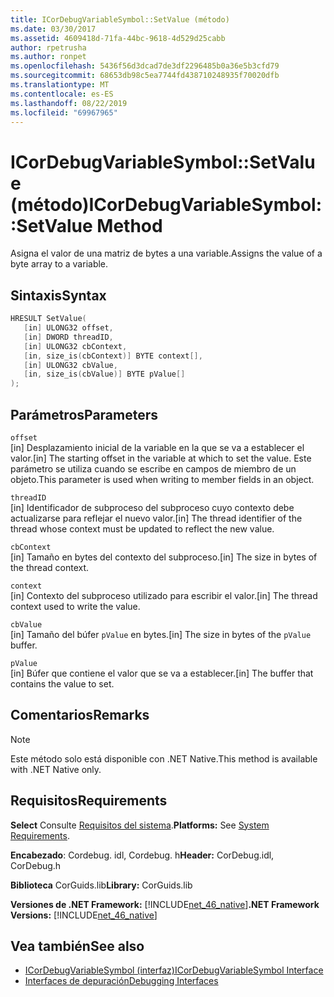 ```yaml
---
title: ICorDebugVariableSymbol::SetValue (método)
ms.date: 03/30/2017
ms.assetid: 4609418d-71fa-44bc-9618-4d529d25cabb
author: rpetrusha
ms.author: ronpet
ms.openlocfilehash: 5436f56d3dcad7de3df2296485b0a36e5b3cfd79
ms.sourcegitcommit: 68653db98c5ea7744fd438710248935f70020dfb
ms.translationtype: MT
ms.contentlocale: es-ES
ms.lasthandoff: 08/22/2019
ms.locfileid: "69967965"
---
```

# <a name="icordebugvariablesymbolsetvalue-method"></a><span data-ttu-id="cfee6-102">ICorDebugVariableSymbol::SetValue (método)</span><span class="sxs-lookup"><span data-stu-id="cfee6-102">ICorDebugVariableSymbol::SetValue Method</span></span>
<span data-ttu-id="cfee6-103">Asigna el valor de una matriz de bytes a una variable.</span><span class="sxs-lookup"><span data-stu-id="cfee6-103">Assigns the value of a byte array to a variable.</span></span>  
  
## <a name="syntax"></a><span data-ttu-id="cfee6-104">Sintaxis</span><span class="sxs-lookup"><span data-stu-id="cfee6-104">Syntax</span></span>  
  
```cpp  
HRESULT SetValue(  
   [in] ULONG32 offset,  
   [in] DWORD threadID,  
   [in] ULONG32 cbContext,  
   [in, size_is(cbContext)] BYTE context[],  
   [in] ULONG32 cbValue,  
   [in, size_is(cbValue)] BYTE pValue[]  
);  
```  
  
## <a name="parameters"></a><span data-ttu-id="cfee6-105">Parámetros</span><span class="sxs-lookup"><span data-stu-id="cfee6-105">Parameters</span></span>  
 `offset`  
 <span data-ttu-id="cfee6-106">[in] Desplazamiento inicial de la variable en la que se va a establecer el valor.</span><span class="sxs-lookup"><span data-stu-id="cfee6-106">[in] The starting offset in the variable at which to set the value.</span></span> <span data-ttu-id="cfee6-107">Este parámetro se utiliza cuando se escribe en campos de miembro de un objeto.</span><span class="sxs-lookup"><span data-stu-id="cfee6-107">This parameter is used when writing to member fields in an object.</span></span>  
  
 `threadID`  
 <span data-ttu-id="cfee6-108">[in] Identificador de subproceso del subproceso cuyo contexto debe actualizarse para reflejar el nuevo valor.</span><span class="sxs-lookup"><span data-stu-id="cfee6-108">[in] The thread identifier of the thread whose context must be updated to reflect the new value.</span></span>  
  
 `cbContext`  
 <span data-ttu-id="cfee6-109">[in] Tamaño en bytes del contexto del subproceso.</span><span class="sxs-lookup"><span data-stu-id="cfee6-109">[in] The size in bytes of the thread context.</span></span>  
  
 `context`  
 <span data-ttu-id="cfee6-110">[in] Contexto del subproceso utilizado para escribir el valor.</span><span class="sxs-lookup"><span data-stu-id="cfee6-110">[in] The thread context used to write the value.</span></span>  
  
 `cbValue`  
 <span data-ttu-id="cfee6-111">[in] Tamaño del búfer `pValue` en bytes.</span><span class="sxs-lookup"><span data-stu-id="cfee6-111">[in] The size in bytes of the `pValue` buffer.</span></span>  
  
 `pValue`  
 <span data-ttu-id="cfee6-112">[in] Búfer que contiene el valor que se va a establecer.</span><span class="sxs-lookup"><span data-stu-id="cfee6-112">[in] The buffer that contains the value to set.</span></span>  
  
## <a name="remarks"></a><span data-ttu-id="cfee6-113">Comentarios</span><span class="sxs-lookup"><span data-stu-id="cfee6-113">Remarks</span></span>  
  
> [!NOTE]
> <span data-ttu-id="cfee6-114">Este método solo está disponible con .NET Native.</span><span class="sxs-lookup"><span data-stu-id="cfee6-114">This method is available with .NET Native only.</span></span>  
  
## <a name="requirements"></a><span data-ttu-id="cfee6-115">Requisitos</span><span class="sxs-lookup"><span data-stu-id="cfee6-115">Requirements</span></span>  
 <span data-ttu-id="cfee6-116">**Select** Consulte [Requisitos del sistema](../../../../docs/framework/get-started/system-requirements.md).</span><span class="sxs-lookup"><span data-stu-id="cfee6-116">**Platforms:** See [System Requirements](../../../../docs/framework/get-started/system-requirements.md).</span></span>  
  
 <span data-ttu-id="cfee6-117">**Encabezado**: Cordebug. idl, Cordebug. h</span><span class="sxs-lookup"><span data-stu-id="cfee6-117">**Header:** CorDebug.idl, CorDebug.h</span></span>  
  
 <span data-ttu-id="cfee6-118">**Biblioteca** CorGuids.lib</span><span class="sxs-lookup"><span data-stu-id="cfee6-118">**Library:** CorGuids.lib</span></span>  
  
 <span data-ttu-id="cfee6-119">**Versiones de .NET Framework:** [!INCLUDE[net_46_native](../../../../includes/net-46-native-md.md)]</span><span class="sxs-lookup"><span data-stu-id="cfee6-119">**.NET Framework Versions:** [!INCLUDE[net_46_native](../../../../includes/net-46-native-md.md)]</span></span>  
  
## <a name="see-also"></a><span data-ttu-id="cfee6-120">Vea también</span><span class="sxs-lookup"><span data-stu-id="cfee6-120">See also</span></span>

- [<span data-ttu-id="cfee6-121">ICorDebugVariableSymbol (interfaz)</span><span class="sxs-lookup"><span data-stu-id="cfee6-121">ICorDebugVariableSymbol Interface</span></span>](../../../../docs/framework/unmanaged-api/debugging/icordebugvariablesymbol-interface.md)
- [<span data-ttu-id="cfee6-122">Interfaces de depuración</span><span class="sxs-lookup"><span data-stu-id="cfee6-122">Debugging Interfaces</span></span>](../../../../docs/framework/unmanaged-api/debugging/debugging-interfaces.md)
